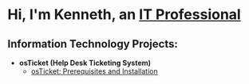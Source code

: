<h1>Hi, I'm Kenneth, an <a href="https://linkedin.com/in/Jan">IT Professional</a></h1>

<h2> Information Technology Projects:</h2>

- <b>osTicket (Help Desk Ticketing System)</b>
    - [osTicket: Prerequisites and Installation](https://github.com/Kpwords/osticket-prereqs)
